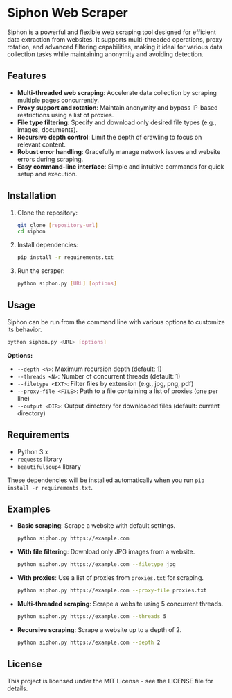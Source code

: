 # Siphon Web Scraper

Siphon is a powerful and flexible web scraping tool designed for efficient data extraction from websites. It supports multi-threaded operations, proxy rotation, and advanced filtering capabilities, making it ideal for various data collection tasks while maintaining anonymity and avoiding detection.

## Features

-   **Multi-threaded web scraping**: Accelerate data collection by scraping multiple pages concurrently.
-   **Proxy support and rotation**: Maintain anonymity and bypass IP-based restrictions using a list of proxies.
-   **File type filtering**: Specify and download only desired file types (e.g., images, documents).
-   **Recursive depth control**: Limit the depth of crawling to focus on relevant content.
-   **Robust error handling**: Gracefully manage network issues and website errors during scraping.
-   **Easy command-line interface**: Simple and intuitive commands for quick setup and execution.

## Installation

1.  Clone the repository:
    ```bash
    git clone [repository-url]
    cd siphon
    ```

2.  Install dependencies:
    ```bash
    pip install -r requirements.txt
    ```

3.  Run the scraper:
    ```bash
    python siphon.py [URL] [options]
    ```

## Usage

Siphon can be run from the command line with various options to customize its behavior.

```bash
python siphon.py <URL> [options]
```

**Options:**
-   `--depth <N>`: Maximum recursion depth (default: 1)
-   `--threads <N>`: Number of concurrent threads (default: 1)
-   `--filetype <EXT>`: Filter files by extension (e.g., jpg, png, pdf)
-   `--proxy-file <FILE>`: Path to a file containing a list of proxies (one per line)
-   `--output <DIR>`: Output directory for downloaded files (default: current directory)

## Requirements

-   Python 3.x
-   `requests` library
-   `beautifulsoup4` library

These dependencies will be installed automatically when you run `pip install -r requirements.txt`.

## Examples

-   **Basic scraping**: Scrape a website with default settings.
    ```bash
    python siphon.py https://example.com
    ```

-   **With file filtering**: Download only JPG images from a website.
    ```bash
    python siphon.py https://example.com --filetype jpg
    ```

-   **With proxies**: Use a list of proxies from `proxies.txt` for scraping.
    ```bash
    python siphon.py https://example.com --proxy-file proxies.txt
    ```

-   **Multi-threaded scraping**: Scrape a website using 5 concurrent threads.
    ```bash
    python siphon.py https://example.com --threads 5
    ```

-   **Recursive scraping**: Scrape a website up to a depth of 2.
    ```bash
    python siphon.py https://example.com --depth 2
    ```

## License

This project is licensed under the MIT License - see the LICENSE file for details.
